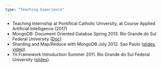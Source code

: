```yaml
---
type: "Teaching Experience"
---
```


* Teaching Internship at Pontifical Catholic University, at Course Applied Artificial Intelligence (2017)
* MongoDB: Document Oriented Databse Spring 2013. Rio Grande do Sul Federal University (<a href="http://goo.gl/cBCMNn">Doc</a>)
* Sharding and Map/Reduce with MongoDB July 2012. Sao Paulo (<a href="http://goo.gl/5tGtLL">slides</a>, <a href="http://www.youtube.com/watch?v=nAA8VTlFtUE">video</a>).
* Yii Framework Introduction Summer 2011. Rio Grande do Sul Federal University (<a href="http://goo.gl/CV54r">slides</a>).